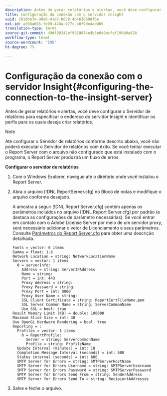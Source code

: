 ```yaml
---
description: Antes de gerar relatórios e alertas, você deve configurar o Servidor de relatórios para especificar o endereço do servidor Insight e identificar os perfis para os quais deseja criar relatórios.
title: Configuração da conexão com o servidor Insight
uuid: 2018b67e-90a6-41d7-b628-4b463869df6e
exl-id: a398a665-fe09-448a-977c-b0f9de4add09
translation-type: tm+mt
source-git-commit: d9df90242ef96188f4e4b5e6d04cfef196b0a628
workflow-type: tm+mt
source-wordcount: '195'
ht-degree: 7%

---
```


# Configuração da conexão com o servidor Insight{#configuring-the-connection-to-the-insight-server}

Antes de gerar relatórios e alertas, você deve configurar o Servidor de relatórios para especificar o endereço do servidor Insight e identificar os perfis para os quais deseja criar relatórios.

>[!NOTE]
>
>Até configurar o Servidor de relatórios conforme descrito abaixo, você não poderá executar o Servidor de relatórios com êxito. Se você tentar executar o Report Server com o arquivo não configurado que está instalado com o programa, o Report Server produzirá um fluxo de erros.

**Configurar o servidor de relatórios**

1. Com o Windows Explorer, navegue até o diretório onde você instalou o Report Server.
1. Abra o arquivo [!DNL ReportServer.cfg] no Bloco de notas e modifique o arquivo conforme desejado.

   A amostra a seguir [!DNL Report Server.cfg] contém apenas os parâmetros incluídos no arquivo [!DNL Report Server.cfg] por padrão (e destaca as configurações de parâmetro necessárias). Se você entrar em contato com o Adobe License Server por meio de um servidor proxy, será necessário adicionar o vetor de Licenciamento e seus parâmetros. Consulte [Parâmetros do Report Server.cfg](../../../home/c-rpt-oview/c-rpt-param-ref/c-rpt-svr-param.md#concept-53359b328fd140d593c3f2fc0031be06) para obter uma descrição detalhada.

   ```
   Fonts = vector: 0 items
   Gamma = float: 1.6
   Network Location = string: NetworkLocationName
   Servers = vector: 1 items
     0 = serverInfo:
       Address = string: ServerIPAddress
       Name = string: 
       Port = int: 443
       Proxy Address = string:
       Proxy Password = string:
       Proxy Port = int: 8080
       Proxy User Name = string:
       SSL Client Certificate = string: ReportCertFileName.pem
       SSL Server Common Name = string: ServerCommonName
       Use SSL = bool: true
   Result Memory Limit (KB) = double: 100000
   Maximum Slice Size = int: 30
   Use OpenGL Hardware Rendering = bool: true
   Reporting = :
     Profiles = vector: 1 items
       0 = ReportProfile:
         Server = string: ServerCommonName
         Profile = string: ProfileName
     Update Interval (minutes) = int: 10
     Completion Message Interval (seconds) = int: 600
     Status interval (seconds) = int: 600
     SMTP Server for Errors = string: SMTPServerHostName
     SMTP Server for Errors Username = string: SMTPServerUsername
     SMTP Server for Errors Password = string: SMTPServerPassword
     SMTP Server for Errors Send From = string: SenderAddress
     SMTP Server for Errors Send To = string: RecipientAddresses
   ```

1. Salve e feche o arquivo.
